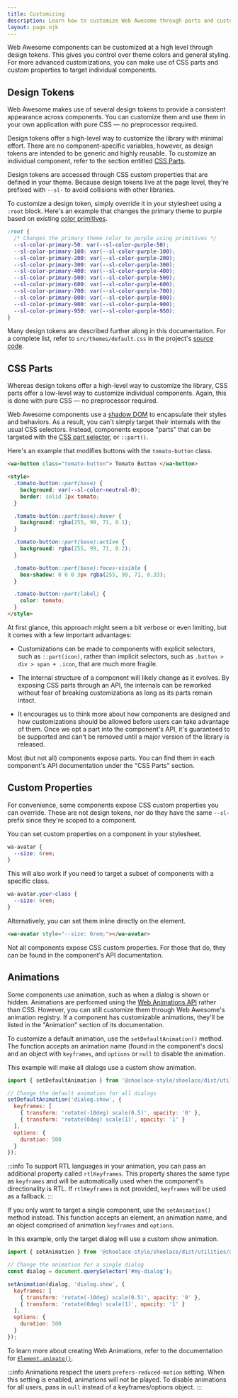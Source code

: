 ```yaml
---
title: Customizing
description: Learn how to customize Web Awesome through parts and custom properties.
layout: page.njk
---
```


Web Awesome components can be customized at a high level through design tokens. This gives you control over theme colors and general styling. For more advanced customizations, you can make use of CSS parts and custom properties to target individual components.

## Design Tokens

Web Awesome makes use of several design tokens to provide a consistent appearance across components. You can customize them and use them in your own application with pure CSS — no preprocessor required.

Design tokens offer a high-level way to customize the library with minimal effort. There are no component-specific variables, however, as design tokens are intended to be generic and highly reusable. To customize an individual component, refer to the section entitled [CSS Parts](#css-parts).

Design tokens are accessed through CSS custom properties that are defined in your theme. Because design tokens live at the page level, they're prefixed with `--sl-` to avoid collisions with other libraries.

To customize a design token, simply override it in your stylesheet using a `:root` block. Here's an example that changes the primary theme to purple based on existing [color primitives](/tokens/color#primitives).

```css
:root {
  /* Changes the primary theme color to purple using primitives */
  --sl-color-primary-50: var(--sl-color-purple-50);
  --sl-color-primary-100: var(--sl-color-purple-100);
  --sl-color-primary-200: var(--sl-color-purple-200);
  --sl-color-primary-300: var(--sl-color-purple-300);
  --sl-color-primary-400: var(--sl-color-purple-400);
  --sl-color-primary-500: var(--sl-color-purple-500);
  --sl-color-primary-600: var(--sl-color-purple-600);
  --sl-color-primary-700: var(--sl-color-purple-700);
  --sl-color-primary-800: var(--sl-color-purple-800);
  --sl-color-primary-900: var(--sl-color-purple-900);
  --sl-color-primary-950: var(--sl-color-purple-950);
}
```

Many design tokens are described further along in this documentation. For a complete list, refer to `src/themes/default.css` in the project's [source code](https://github.com/shoelace-style/shoelace/blob/current/src/themes/default.css).

## CSS Parts

Whereas design tokens offer a high-level way to customize the library, CSS parts offer a low-level way to customize individual components. Again, this is done with pure CSS — no preprocessor required.

Web Awesome components use a [shadow DOM](https://developer.mozilla.org/en-US/docs/Web/Web_Components/Using_shadow_DOM) to encapsulate their styles and behaviors. As a result, you can't simply target their internals with the usual CSS selectors. Instead, components expose "parts" that can be targeted with the [CSS part selector](https://developer.mozilla.org/en-US/docs/Web/CSS/::part), or `::part()`.

Here's an example that modifies buttons with the `tomato-button` class.

```html {.example}
<wa-button class="tomato-button"> Tomato Button </wa-button>

<style>
  .tomato-button::part(base) {
    background: var(--sl-color-neutral-0);
    border: solid 1px tomato;
  }

  .tomato-button::part(base):hover {
    background: rgba(255, 99, 71, 0.1);
  }

  .tomato-button::part(base):active {
    background: rgba(255, 99, 71, 0.2);
  }

  .tomato-button::part(base):focus-visible {
    box-shadow: 0 0 0 3px rgba(255, 99, 71, 0.33);
  }

  .tomato-button::part(label) {
    color: tomato;
  }
</style>
```

At first glance, this approach might seem a bit verbose or even limiting, but it comes with a few important advantages:

- Customizations can be made to components with explicit selectors, such as `::part(icon)`, rather than implicit selectors, such as `.button > div > span + .icon`, that are much more fragile.

- The internal structure of a component will likely change as it evolves. By exposing CSS parts through an API, the internals can be reworked without fear of breaking customizations as long as its parts remain intact.

- It encourages us to think more about how components are designed and how customizations should be allowed before users can take advantage of them. Once we opt a part into the component's API, it's guaranteed to be supported and can't be removed until a major version of the library is released.

Most (but not all) components expose parts. You can find them in each component's API documentation under the "CSS Parts" section.

## Custom Properties

For convenience, some components expose CSS custom properties you can override. These are not design tokens, nor do they have the same `--sl-` prefix since they're scoped to a component.

You can set custom properties on a component in your stylesheet.

```css
wa-avatar {
  --size: 6rem;
}
```

This will also work if you need to target a subset of components with a specific class.

```css
wa-avatar.your-class {
  --size: 6rem;
}
```

Alternatively, you can set them inline directly on the element.

```html
<wa-avatar style="--size: 6rem;"></wa-avatar>
```

Not all components expose CSS custom properties. For those that do, they can be found in the component's API documentation.

## Animations

Some components use animation, such as when a dialog is shown or hidden. Animations are performed using the [Web Animations API](https://developer.mozilla.org/en-US/docs/Web/API/Web_Animations_API) rather than CSS. However, you can still customize them through Web Awesome's animation registry. If a component has customizable animations, they'll be listed in the "Animation" section of its documentation.

To customize a default animation, use the `setDefaultAnimation()` method. The function accepts an animation name (found in the component's docs) and an object with `keyframes`, and `options` or `null` to disable the animation.

This example will make all dialogs use a custom show animation.

```js
import { setDefaultAnimation } from '@shoelace-style/shoelace/dist/utilities/animation-registry.js';

// Change the default animation for all dialogs
setDefaultAnimation('dialog.show', {
  keyframes: [
    { transform: 'rotate(-10deg) scale(0.5)', opacity: '0' },
    { transform: 'rotate(0deg) scale(1)', opacity: '1' }
  ],
  options: {
    duration: 500
  }
});
```

:::info
To support RTL languages in your animation, you can pass an additional property called `rtlKeyframes`. This property shares the same type as `keyframes` and will be automatically used when the component's directionality is RTL. If `rtlKeyframes` is not provided, `keyframes` will be used as a fallback.
:::

If you only want to target a single component, use the `setAnimation()` method instead. This function accepts an element, an animation name, and an object comprised of animation `keyframes` and `options`.

In this example, only the target dialog will use a custom show animation.

```js
import { setAnimation } from '@shoelace-style/shoelace/dist/utilities/animation-registry.js';

// Change the animation for a single dialog
const dialog = document.querySelector('#my-dialog');

setAnimation(dialog, 'dialog.show', {
  keyframes: [
    { transform: 'rotate(-10deg) scale(0.5)', opacity: '0' },
    { transform: 'rotate(0deg) scale(1)', opacity: '1' }
  ],
  options: {
    duration: 500
  }
});
```

To learn more about creating Web Animations, refer to the documentation for [`Element.animate()`](https://developer.mozilla.org/en-US/docs/Web/API/Element/animate).

:::info
Animations respect the users `prefers-reduced-motion` setting. When this setting is enabled, animations will not be played. To disable animations for all users, pass in `null` instead of a keyframes/options object.
:::
